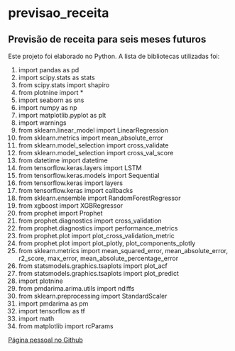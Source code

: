 # previsao_receita
## Previsão de receita para seis meses futuros
Este projeto foi elaborado no Python. A lista de bibliotecas utilizadas foi:

1. import pandas as pd
2. import scipy.stats as stats
3. from scipy.stats import shapiro
4. from plotnine import *
5. import seaborn as sns
6. import numpy as np
7. import matplotlib.pyplot as plt
8. import warnings
9. from sklearn.linear_model import LinearRegression
10. from sklearn.metrics import mean_absolute_error
11. from sklearn.model_selection import cross_validate
12. from sklearn.model_selection import cross_val_score
13. from datetime import datetime
14. from tensorflow.keras.layers import LSTM
15. from tensorflow.keras.models import Sequential
16. from tensorflow.keras import layers
17. from tensorflow.keras import callbacks
18. from sklearn.ensemble import RandomForestRegressor
19. from xgboost import XGBRegressor
20. from prophet import Prophet
21. from prophet.diagnostics import cross_validation
22. from prophet.diagnostics import performance_metrics
23. from prophet.plot import plot_cross_validation_metric
24. from prophet.plot import plot_plotly, plot_components_plotly
25. from sklearn.metrics import mean_squared_error, mean_absolute_error, r2_score, max_error, mean_absolute_percentage_error
26. from statsmodels.graphics.tsaplots import plot_acf
27. from statsmodels.graphics.tsaplots import plot_predict
28. import plotnine
29. from pmdarima.arima.utils import ndiffs
30. from sklearn.preprocessing import StandardScaler
31. import pmdarima as pm
32. import tensorflow as tf
33. import math
34. from matplotlib import rcParams
                                                                        
[Página pessoal no Github](https://robertomoniz.github.io/)
